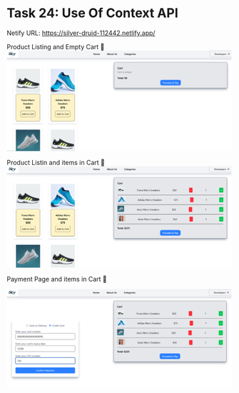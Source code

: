 # Task 24: Use Of Context API

Netify URL: https://silver-druid-112442.netlify.app/

Product Listing and Empty Cart 🛒
![alt text](image.png)

Product Listin and items in Cart 🛒
![alt text](image-1.png)

Payment Page and items in Cart 🛒

![alt text](image-2.png)